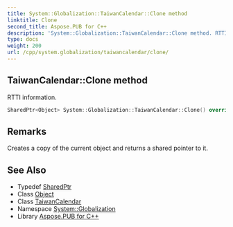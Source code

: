 ```yaml
---
title: System::Globalization::TaiwanCalendar::Clone method
linktitle: Clone
second_title: Aspose.PUB for C++
description: 'System::Globalization::TaiwanCalendar::Clone method. RTTI information in C++.'
type: docs
weight: 200
url: /cpp/system.globalization/taiwancalendar/clone/
---
```

## TaiwanCalendar::Clone method


RTTI information.

```cpp
SharedPtr<Object> System::Globalization::TaiwanCalendar::Clone() override
```

## Remarks


Creates a copy of the current object and returns a shared pointer to it. 
## See Also

* Typedef [SharedPtr](../../../system/sharedptr/)
* Class [Object](../../../system/object/)
* Class [TaiwanCalendar](../)
* Namespace [System::Globalization](../../)
* Library [Aspose.PUB for C++](../../../)
